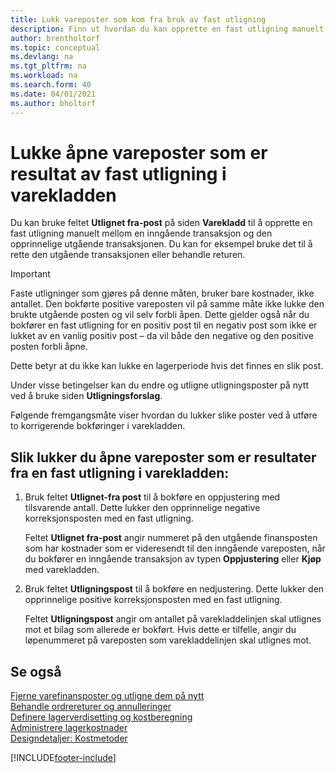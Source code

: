 ```yaml
---
title: Lukk vareposter som kom fra bruk av fast utligning
description: Finn ut hvordan du kan opprette en fast utligning manuelt mellom en inngående transaksjon og den opprinnelige utgående transaksjonen i varekladden.
author: brentholtorf
ms.topic: conceptual
ms.devlang: na
ms.tgt_pltfrm: na
ms.workload: na
ms.search.form: 40
ms.date: 04/01/2021
ms.author: bholtorf
---
```

# Lukke åpne vareposter som er resultat av fast utligning i varekladden

Du kan bruke feltet **Utlignet fra-post** på siden **Varekladd** til å opprette en fast utligning manuelt mellom en inngående transaksjon og den opprinnelige utgående transaksjonen. Du kan for eksempel bruke det til å rette den utgående transaksjonen eller behandle returen.  

> [!IMPORTANT]  
> Faste utligninger som gjøres på denne måten, bruker bare kostnader, ikke antallet. Den bokførte positive vareposten vil på samme måte ikke lukke den brukte utgående posten og vil selv forbli åpen. Dette gjelder også når du bokfører en fast utligning for en positiv post til en negativ post som ikke er lukket av en vanlig positiv post – da vil både den negative og den positive posten forbli åpne.  
>
> Dette betyr at du ikke kan lukke en lagerperiode hvis det finnes en slik post.  

Under visse betingelser kan du endre og utligne utligningsposter på nytt ved å bruke siden **Utligningsforslag**.  

Følgende fremgangsmåte viser hvordan du lukker slike poster ved å utføre to korrigerende bokføringer i varekladden.  

## Slik lukker du åpne vareposter som er resultater fra en fast utligning i varekladden:  

1. Bruk feltet **Utlignet-fra post** til å bokføre en oppjustering med tilsvarende antall. Dette lukker den opprinnelige negative korreksjonsposten med en fast utligning.  

    Feltet **Utlignet fra-post** angir nummeret på den utgående finansposten som har kostnader som er videresendt til den inngående vareposten, når du bokfører en inngående transaksjon av typen **Oppjustering** eller **Kjøp** med varekladden.  
2. Bruk feltet **Utligningspost** til å bokføre en nedjustering. Dette lukker den opprinnelige positive korreksjonsposten med en fast utligning.  

    Feltet **Utligningspost** angir om antallet på varekladdelinjen skal utlignes mot et bilag som allerede er bokført. Hvis dette er tilfelle, angir du løpenummeret på vareposten som varekladdelinjen skal utlignes mot.

## Se også

[Fjerne varefinansposter og utligne dem på nytt](finance-how-to-remove-and-reapply-item-entries.md)  
[Behandle ordrereturer og annulleringer](sales-how-process-sales-returns-cancellations.md)  
[Definere lagerverdisetting og kostberegning](finance-set-up-inventory-valuation-and-costing.md)  
[Administrere lagerkostnader](finance-manage-inventory-costs.md)  
[Designdetaljer: Kostmetoder](design-details-costing-methods.md)


[!INCLUDE[footer-include](includes/footer-banner.md)]